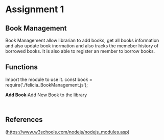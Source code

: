 # Assignment 1
## Book Management 
Book Management allow librarian to add books, get all books information and also update book inormation and also tracks the memeber history of borrowed books.
It is also able to register an member to borrow books. 

## Functions 
Import the module to use it. 
const book = require('./felicia_BookManagement.js');

**Add Book**:Add New Book to the library 

```


```



## References
(https://www.w3schools.com/nodejs/nodejs_modules.asp)
